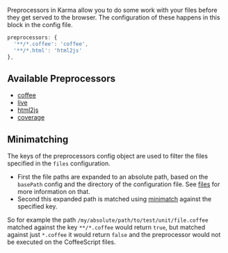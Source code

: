 Preprocessors in Karma allow you to do some work with your files before
they get served to the browser. The configuration of these happens in this block
in the config file.

```javascript
preprocessors: {
  '**/*.coffee': 'coffee',
  '**/*.html': 'html2js'
},
```

## Available Preprocessors
- [coffee]
- [live]
- [html2js]
- [coverage]


## Minimatching
The keys of the preprocessors config object are used to filter the files specified in
the `files` configuration.

* First the file paths are expanded to an absolute path, based on the
  `basePath` config and the directory of the configuration file. See
  [files] for more information on that.
* Second this expanded path is matched using [minimatch] against the
  specified key.

So for example the path `/my/absolute/path/to/test/unit/file.coffee` matched against
the key `**/*.coffee` would return `true`, but matched against just `*.coffee` it would
return `false` and the preprocessor would not be executed on the CoffeeScript files.



[files]: files.html
[minimatch]: https://github.com/isaacs/minimatch
[coffee]: https://github.com/karma-runner/karma/blob/v0.5.8/lib/preprocessors/Coffee.js
[live]: https://github.com/karma-runner/karma/blob/v0.5.8/lib/preprocessors/Live.js
[html2js]: https://github.com/karma-runner/karma/blob/v0.5.8/lib/preprocessors/Html2js.js
[coverage]: https://github.com/karma-runner/karma/blob/v0.5.8/lib/preprocessors/Coverage.js
